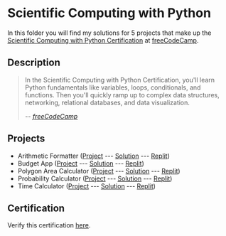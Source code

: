 # Scientific Computing with Python

In this folder you will find my solutions for 5 projects that make up the [Scientific Computing with Python Certification](https://www.freecodecamp.org/learn/scientific-computing-with-python) at [freeCodeCamp](https://www.freecodecamp.org/).

## Description

> In the Scientific Computing with Python Certification, you'll learn Python fundamentals like variables, loops, conditionals, and functions. Then you'll quickly ramp up to complex data structures, networking, relational databases, and data visualization.
>
> -- <cite>[freeCodeCamp](https://www.freecodecamp.org/learn/scientific-computing-with-python)</cite>

## Projects

- Arithmetic Formatter ([Project](https://www.freecodecamp.org/learn/scientific-computing-with-python/scientific-computing-with-python-projects/arithmetic-formatter) --- [Solution](https://github.com/patricia-ternes/freeCodeCamp-projects/tree/main/ScientificComputingPython/ArithmeticFormatter/arithmetic_arranger.py) --- [Replit](https://replit.com/@PatriciaTernes/freeCodeCamp-arithmetic-formatter?v=1))
- Budget App ([Project](https://www.freecodecamp.org/learn/scientific-computing-with-python/scientific-computing-with-python-projects/budget-app) --- [Solution](https://github.com/patricia-ternes/freeCodeCamp-projects/blob/main/ScientificComputingPython/BudgetApp/budget.py) --- [Replit](https://replit.com/@PatriciaTernes/freeCodeCamp-budget-app?v=1))
- Polygon Area Calculator ([Project](https://www.freecodecamp.org/learn/scientific-computing-with-python/scientific-computing-with-python-projects/polygon-area-calculator) --- [Solution](https://github.com/patricia-ternes/freeCodeCamp-projects/blob/main/ScientificComputingPython/PolygonAreaCalculator/shape_calculator.py) --- [Replit](https://replit.com/@PatriciaTernes/freeCodeCamp-polygon-area-calculator?v=1))
- Probability Calculator ([Project](https://www.freecodecamp.org/learn/scientific-computing-with-python/scientific-computing-with-python-projects/probability-calculator) --- [Solution](https://github.com/patricia-ternes/freeCodeCamp-projects/blob/main/ScientificComputingPython/ProbabilityCalculator/prob_calculator.py) --- [Replit](https://replit.com/@PatriciaTernes/freeCodeCamp-probability-calculator?v=1))
- Time Calculator ([Project](https://www.freecodecamp.org/learn/scientific-computing-with-python/scientific-computing-with-python-projects/time-calculator) --- [Solution](https://github.com/patricia-ternes/freeCodeCamp-projects/blob/main/ScientificComputingPython/TimeCalculator/time_calculator.py) --- [Replit](https://replit.com/@PatriciaTernes/freeCodeCamp-time-calculator?v=1))

## Certification

Verify this certification [here](https://www.freecodecamp.org/certification/patricia-ternes/scientific-computing-with-python-v7).